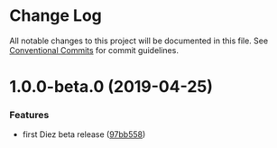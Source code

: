 # Change Log

All notable changes to this project will be documented in this file.
See [Conventional Commits](https://conventionalcommits.org) for commit guidelines.

# 1.0.0-beta.0 (2019-04-25)


### Features

* first Diez beta release ([97bb558](https://github.com/diez/diez/commit/97bb558))
